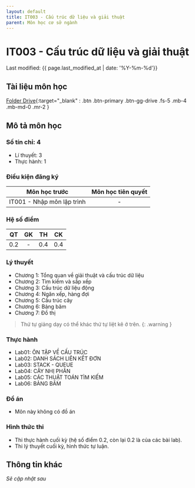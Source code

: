 ```yaml
---
layout: default
title: IT003 - Cấu trúc dữ liệu và giải thuật
parent: Môn học cơ sở ngành
---
```


# IT003 - Cấu trúc dữ liệu và giải thuật

Last modified: {{ page.last_modified_at | date: '%Y-%m-%d'}}


## Tài liệu môn học

[Folder Drive](https://drive.google.com/drive/folders/1lbJ-RoobA4siIV2Cq-v64ddAmGK4XCBP?usp=sharing){:target="_blank" : .btn .btn-primary .btn-gg-drive .fs-5 .mb-4 .mb-md-0 .mr-2 }

## Mô tả môn học

### Số tín chỉ: 4
- Lí thuyết: 3
- Thực hành: 1

### Điều kiện đăng ký

| Môn học trước| Môn học tiên quyết  |
|------|-----|
| <center>IT001 - Nhập môn lập trình</center>| <center>-</center>|

### Hệ số điểm

| QT   | GK  | TH  | CK  |
|------|-----|-----|-----|
| <center>0.2</center>| <center>-</center>| <center>0.4</center> | <center>0.4</center> |

### Lý thuyết

- Chương 1: Tổng quan về giải thuật và cấu trúc dữ liệu
- Chương 2: Tìm kiếm và sắp xếp
- Chương 3: Cấu trúc dữ liệu động
- Chương 4: Ngăn xếp, hàng đợi
- Chương 5: Cấu trúc cây
- Chương 6: Bảng băm
- Chương 7: Đồ thị

> Thứ tự giảng dạy có thể khác thứ tự liệt kê ở trên.
{: .warning }

### Thực hành

- Lab01: ÔN TẬP VỀ CẤU TRÚC
- Lab02: DANH SÁCH LIÊN KẾT ĐƠN
- Lab03: STACK - QUEUE
- Lab04: CÂY NHỊ PHÂN
- Lab05: CÁC THUẬT TOÁN TÌM KIẾM
- Lab06: BẢNG BĂM

### Đồ án

- Môn này không có đồ án

### Hình thức thi

- Thi thực hành cuối kỳ (hệ số điểm 0.2, còn lại 0.2 là của các bài lab).
- Thi lý thuyết cuối kỳ, hình thức tự luận.

## Thông tin khác

*Sẽ cập nhật sau*

